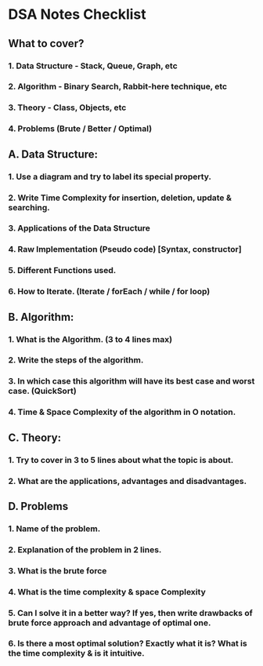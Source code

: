 # DSA Notes Checklist

## What to cover?
### 1. Data Structure - Stack, Queue, Graph, etc
### 2. Algorithm - Binary Search, Rabbit-here technique, etc
### 3. Theory - Class, Objects, etc
### 4. Problems (Brute / Better / Optimal)

## A. Data Structure:
### 1. Use a diagram and try to label its special property.
### 2. Write Time Complexity for insertion, deletion, update & searching.
### 3. Applications of the Data Structure
### 4. Raw Implementation (Pseudo code) [Syntax, constructor]
### 5. Different Functions used.
### 6. How to Iterate. (Iterate / forEach / while / for loop)

## B. Algorithm:
### 1. What is the Algorithm. (3 to 4 lines max)
### 2. Write the steps of the algorithm.
### 3. In which case this algorithm will have its best case and worst case. (QuickSort)
### 4. Time & Space Complexity of the algorithm in O notation.

## C. Theory:
### 1. Try to cover in 3 to 5 lines about what the topic is about.
### 2. What are the applications, advantages and disadvantages.

## D. Problems
### 1. Name of the problem.
### 2. Explanation of the problem in 2 lines.
### 3. What is the brute force
### 4. What is the time complexity & space Complexity
### 5. Can I solve it in a better way? If yes, then write drawbacks of brute force approach and advantage of optimal one.
### 6. Is there a most optimal solution? Exactly what it is? What is the time complexity & is it intuitive.










